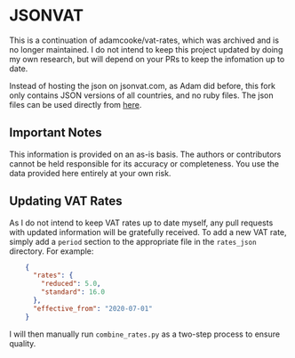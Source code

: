 # JSONVAT

This is a continuation of adamcooke/vat-rates, which was archived and is no longer maintained.
I do not intend to keep this project updated by doing my own research, but will depend on your PRs to keep the infomation up to date.

Instead of hosting the json on jsonvat.com, as Adam did before, this fork only contains JSON versions of all countries, and no ruby files.
The json files can be used directly from [here](https://raw.githubusercontent.com/paulluuk/vat-rates/master/vat_rates.json).

## Important Notes

This information is provided on an as-is basis. The authors or contributors cannot be held responsible for its accuracy or completeness. You use the data provided here entirely at your own risk.

## Updating VAT Rates

As I do not intend to keep VAT rates up to date myself, any pull requests with updated information will be gratefully received. To add a new VAT rate, simply add a `period` section to the appropriate file in the `rates_json` directory. For example:

```json
    {
      "rates": {
        "reduced": 5.0,
        "standard": 16.0
      },
      "effective_from": "2020-07-01"
    }
```

I will then manually run `combine_rates.py` as a two-step process to ensure quality.